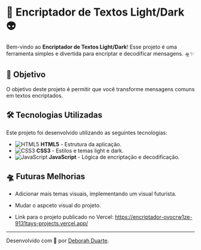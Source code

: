 
# 🚀 Encriptador de Textos Light/Dark 👽

Bem-vindo ao **Encriptador de Textos Light/Dark**! Esse projeto é uma ferramenta simples e divertida para encriptar e decodificar mensagens. 🛸✨

## 🎯 Objetivo

O objetivo deste projeto é permitir que você transforme mensagens comuns em textos encriptados.

## 🛠️ Tecnologias Utilizadas

Este projeto foi desenvolvido utilizando as seguintes tecnologias:

- ![HTML5](https://img.shields.io/badge/-HTML5-orange?logo=html5&logoColor=white) **HTML5** - Estrutura da aplicação.
- ![CSS3](https://img.shields.io/badge/-CSS3-blue?logo=css3&logoColor=white) **CSS3** - Estilos e temas light e dark.
- ![JavaScript](https://img.shields.io/badge/-JavaScript-yellow?logo=javascript&logoColor=white) **JavaScript** - Lógica de encriptação e decodificação.

## 🛸 Futuras Melhorias

- Adicionar mais temas visuais, implementando um visual futurista.
- Mudar o aspceto visual do projeto.

- Link para o projeto publicado no Vercel: https://encriptador-ovocrw1ze-9131tays-projects.vercel.app/
 --- 

Desenvolvido com 🚀 por [Deborah Duarte](https://github.com/9131tay).
